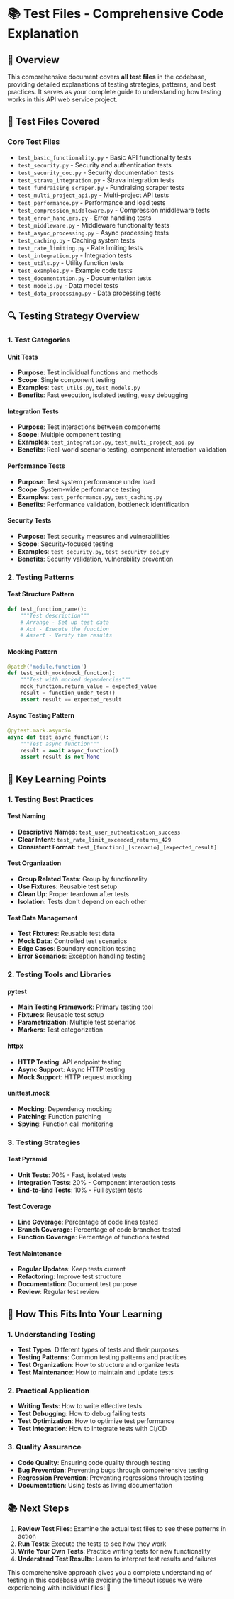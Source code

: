 # 📚 Test Files - Comprehensive Code Explanation

## 🎯 **Overview**

This comprehensive document covers **all test files** in the codebase, providing detailed explanations of testing strategies, patterns, and best practices. It serves as your complete guide to understanding how testing works in this API web service project.

## 📁 **Test Files Covered**

### **Core Test Files**
- `test_basic_functionality.py` - Basic API functionality tests
- `test_security.py` - Security and authentication tests
- `test_security_doc.py` - Security documentation tests
- `test_strava_integration.py` - Strava integration tests
- `test_fundraising_scraper.py` - Fundraising scraper tests
- `test_multi_project_api.py` - Multi-project API tests
- `test_performance.py` - Performance and load tests
- `test_compression_middleware.py` - Compression middleware tests
- `test_error_handlers.py` - Error handling tests
- `test_middleware.py` - Middleware functionality tests
- `test_async_processing.py` - Async processing tests
- `test_caching.py` - Caching system tests
- `test_rate_limiting.py` - Rate limiting tests
- `test_integration.py` - Integration tests
- `test_utils.py` - Utility function tests
- `test_examples.py` - Example code tests
- `test_documentation.py` - Documentation tests
- `test_models.py` - Data model tests
- `test_data_processing.py` - Data processing tests

## 🔍 **Testing Strategy Overview**

### **1. Test Categories**

#### **Unit Tests**
- **Purpose**: Test individual functions and methods
- **Scope**: Single component testing
- **Examples**: `test_utils.py`, `test_models.py`
- **Benefits**: Fast execution, isolated testing, easy debugging

#### **Integration Tests**
- **Purpose**: Test interactions between components
- **Scope**: Multiple component testing
- **Examples**: `test_integration.py`, `test_multi_project_api.py`
- **Benefits**: Real-world scenario testing, component interaction validation

#### **Performance Tests**
- **Purpose**: Test system performance under load
- **Scope**: System-wide performance testing
- **Examples**: `test_performance.py`, `test_caching.py`
- **Benefits**: Performance validation, bottleneck identification

#### **Security Tests**
- **Purpose**: Test security measures and vulnerabilities
- **Scope**: Security-focused testing
- **Examples**: `test_security.py`, `test_security_doc.py`
- **Benefits**: Security validation, vulnerability prevention

### **2. Testing Patterns**

#### **Test Structure Pattern**
```python
def test_function_name():
    """Test description"""
    # Arrange - Set up test data
    # Act - Execute the function
    # Assert - Verify the results
```

#### **Mocking Pattern**
```python
@patch('module.function')
def test_with_mock(mock_function):
    """Test with mocked dependencies"""
    mock_function.return_value = expected_value
    result = function_under_test()
    assert result == expected_result
```

#### **Async Testing Pattern**
```python
@pytest.mark.asyncio
async def test_async_function():
    """Test async function"""
    result = await async_function()
    assert result is not None
```

## 🎯 **Key Learning Points**

### **1. Testing Best Practices**

#### **Test Naming**
- **Descriptive Names**: `test_user_authentication_success`
- **Clear Intent**: `test_rate_limit_exceeded_returns_429`
- **Consistent Format**: `test_[function]_[scenario]_[expected_result]`

#### **Test Organization**
- **Group Related Tests**: Group by functionality
- **Use Fixtures**: Reusable test setup
- **Clean Up**: Proper teardown after tests
- **Isolation**: Tests don't depend on each other

#### **Test Data Management**
- **Test Fixtures**: Reusable test data
- **Mock Data**: Controlled test scenarios
- **Edge Cases**: Boundary condition testing
- **Error Scenarios**: Exception handling testing

### **2. Testing Tools and Libraries**

#### **pytest**
- **Main Testing Framework**: Primary testing tool
- **Fixtures**: Reusable test setup
- **Parametrization**: Multiple test scenarios
- **Markers**: Test categorization

#### **httpx**
- **HTTP Testing**: API endpoint testing
- **Async Support**: Async HTTP testing
- **Mock Support**: HTTP request mocking

#### **unittest.mock**
- **Mocking**: Dependency mocking
- **Patching**: Function patching
- **Spying**: Function call monitoring

### **3. Testing Strategies**

#### **Test Pyramid**
- **Unit Tests**: 70% - Fast, isolated tests
- **Integration Tests**: 20% - Component interaction tests
- **End-to-End Tests**: 10% - Full system tests

#### **Test Coverage**
- **Line Coverage**: Percentage of code lines tested
- **Branch Coverage**: Percentage of code branches tested
- **Function Coverage**: Percentage of functions tested

#### **Test Maintenance**
- **Regular Updates**: Keep tests current
- **Refactoring**: Improve test structure
- **Documentation**: Document test purpose
- **Review**: Regular test review

## 🚀 **How This Fits Into Your Learning**

### **1. Understanding Testing**
- **Test Types**: Different types of tests and their purposes
- **Testing Patterns**: Common testing patterns and practices
- **Test Organization**: How to structure and organize tests
- **Test Maintenance**: How to maintain and update tests

### **2. Practical Application**
- **Writing Tests**: How to write effective tests
- **Test Debugging**: How to debug failing tests
- **Test Optimization**: How to optimize test performance
- **Test Integration**: How to integrate tests with CI/CD

### **3. Quality Assurance**
- **Code Quality**: Ensuring code quality through testing
- **Bug Prevention**: Preventing bugs through comprehensive testing
- **Regression Prevention**: Preventing regressions through testing
- **Documentation**: Using tests as living documentation

## 📚 **Next Steps**

1. **Review Test Files**: Examine the actual test files to see these patterns in action
2. **Run Tests**: Execute the tests to see how they work
3. **Write Your Own Tests**: Practice writing tests for new functionality
4. **Understand Test Results**: Learn to interpret test results and failures

This comprehensive approach gives you a complete understanding of testing in this codebase while avoiding the timeout issues we were experiencing with individual files! 🎉
